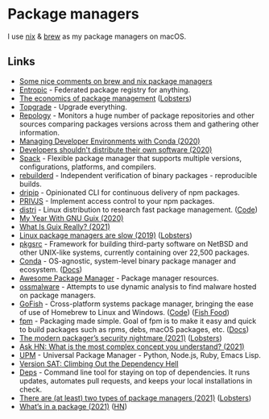 # Package managers

I use [nix](nix/nix.md) & [brew](brew.md) as my package managers on macOS.

## Links

- [Some nice comments on brew and nix package managers](https://www.alfredforum.com/topic/11856-crash-when-quicklook-previewing-url/)
- [Entropic](https://github.com/entropic-dev/entropic) - Federated package registry for anything.
- [The economics of package management](https://github.com/ceejbot/economics-of-package-management/blob/master/essay.md) ([Lobsters](https://lobste.rs/s/4pyvag/economics_package_management))
- [Topgrade](https://github.com/r-darwish/topgrade/) - Upgrade everything.
- [Repology](https://repology.org/) - Monitors a huge number of package repositories and other sources comparing packages versions across them and gathering other information.
- [Managing Developer Environments with Conda (2020)](https://interrupt.memfault.com/blog/conda-developer-environments)
- [Developers shouldn't distribute their own software (2020)](https://lobste.rs/s/6ame3m/developers_shouldn_t_distribute_their)
- [Spack](https://github.com/spack/spack) - Flexible package manager that supports multiple versions, configurations, platforms, and compilers.
- [rebuilderd](https://github.com/kpcyrd/rebuilderd) - Independent verification of binary packages - reproducible builds.
- [dripip](https://github.com/prisma-labs/dripip) - Opinionated CLI for continuous delivery of npm packages.
- [PRIVJS](https://privjs.com/) - Implement access control to your npm packages.
- [distri](https://distr1.org/) - Linux distribution to research fast package management. ([Code](https://github.com/distr1/distri))
- [My Year With GNU Guix (2020)](https://elais.codes/my-year-with-gnu-guix.html)
- [What Is Guix Really? (2021)](https://www.ryanprior.com/posts/what-is-guix-really/)
- [Linux package managers are slow (2019)](https://michael.stapelberg.ch/posts/2019-08-17-linux-package-managers-are-slow/) ([Lobsters](https://lobste.rs/s/tanpix/linux_package_managers_are_slow))
- [pkgsrc](https://www.pkgsrc.org/) - Framework for building third-party software on NetBSD and other UNIX-like systems, currently containing over 22,500 packages.
- [Conda](https://github.com/conda/conda) - OS-agnostic, system-level binary package manager and ecosystem. ([Docs](https://docs.conda.io/en/latest/))
- [Awesome Package Manager](https://github.com/damon-kwok/awesome-package-manager) - Package manager resources.
- [ossmalware](https://github.com/jordan-wright/ossmalware) - Attempts to use dynamic analysis to find malware hosted on package managers.
- [GoFish](https://gofi.sh/) - Cross-platform systems package manager, bringing the ease of use of Homebrew to Linux and Windows. ([Code](https://github.com/fishworks/gofish)) ([Fish Food](https://github.com/fishworks/fish-food))
- [fpm](https://github.com/jordansissel/fpm) - Packaging made simple. Goal of fpm is to make it easy and quick to build packages such as rpms, debs, macOS packages, etc. ([Docs](https://fpm.readthedocs.io/en/latest/))
- [The modern packager’s security nightmare (2021)](https://blogs.gentoo.org/mgorny/2021/02/19/the-modern-packagers-security-nightmare/) ([Lobsters](https://lobste.rs/s/zb1c4k/modern_packager_s_security_nightmare))
- [Ask HN: What is the most complex concept you understand? (2021)](https://www.youtube.com/watch?v=iBaqOK75cho)
- [UPM](https://github.com/replit/upm) - Universal Package Manager - Python, Node.js, Ruby, Emacs Lisp.
- [Version SAT: Climbing Out the Dependency Hell](https://research.swtch.com/version-sat)
- [Deps](https://github.com/dropseed/deps) - Command line tool for staying on top of dependencies. It runs updates, automates pull requests, and keeps your local installations in check.
- [There are (at least) two types of package managers (2021)](https://utcc.utoronto.ca/~cks/space/blog/tech/PackageManagersTwoTypes) ([Lobsters](https://lobste.rs/s/3usbqn/there_are_at_least_two_types_package))
- [What’s in a package (2021)](https://hpc.guix.info/blog/2021/09/whats-in-a-package/) ([HN](https://news.ycombinator.com/item?id=28618074))
